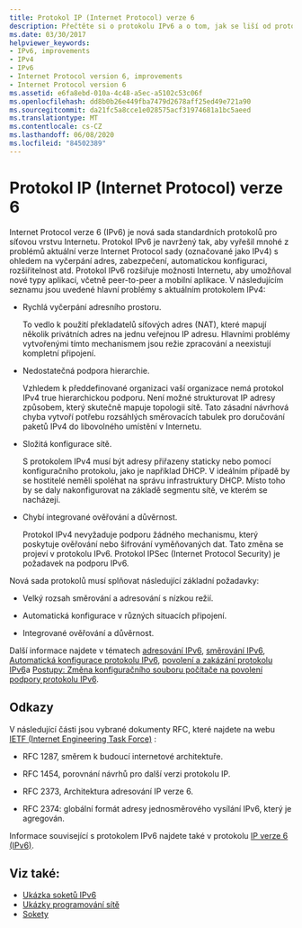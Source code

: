 ```yaml
---
title: Protokol IP (Internet Protocol) verze 6
description: Přečtěte si o protokolu IPv6 a o tom, jak se liší od protokolu IPv4. .NET Framework aplikace podporují protokol IPv6, ale můžou vyžadovat konfiguraci.
ms.date: 03/30/2017
helpviewer_keywords:
- IPv6, improvements
- IPv4
- IPv6
- Internet Protocol version 6, improvements
- Internet Protocol version 6
ms.assetid: e6fa8ebd-010a-4c48-a5ec-a5102c53c06f
ms.openlocfilehash: dd8b0b26e449fba7479d2678aff25ed49e721a90
ms.sourcegitcommit: da21fc5a8cce1e028575acf31974681a1bc5aeed
ms.translationtype: MT
ms.contentlocale: cs-CZ
ms.lasthandoff: 06/08/2020
ms.locfileid: "84502389"
---
```

# <a name="internet-protocol-version-6"></a>Protokol IP (Internet Protocol) verze 6
Internet Protocol verze 6 (IPv6) je nová sada standardních protokolů pro síťovou vrstvu Internetu. Protokol IPv6 je navržený tak, aby vyřešil mnohé z problémů aktuální verze Internet Protocol sady (označované jako IPv4) s ohledem na vyčerpání adres, zabezpečení, automatickou konfiguraci, rozšiřitelnost atd. Protokol IPv6 rozšiřuje možnosti Internetu, aby umožňoval nové typy aplikací, včetně peer-to-peer a mobilní aplikace. V následujícím seznamu jsou uvedené hlavní problémy s aktuálním protokolem IPv4:  
  
- Rychlá vyčerpání adresního prostoru.  
  
     To vedlo k použití překladatelů síťových adres (NAT), které mapují několik privátních adres na jednu veřejnou IP adresu. Hlavními problémy vytvořenými tímto mechanismem jsou režie zpracování a neexistují kompletní připojení.  
  
- Nedostatečná podpora hierarchie.  
  
     Vzhledem k předdefinované organizaci vaší organizace nemá protokol IPv4 true hierarchickou podporu. Není možné strukturovat IP adresy způsobem, který skutečně mapuje topologii sítě. Tato zásadní návrhová chyba vytvoří potřebu rozsáhlých směrovacích tabulek pro doručování paketů IPv4 do libovolného umístění v Internetu.  
  
- Složitá konfigurace sítě.  
  
     S protokolem IPv4 musí být adresy přiřazeny staticky nebo pomocí konfiguračního protokolu, jako je například DHCP. V ideálním případě by se hostitelé neměli spoléhat na správu infrastruktury DHCP. Místo toho by se daly nakonfigurovat na základě segmentu sítě, ve kterém se nacházejí.  
  
- Chybí integrované ověřování a důvěrnost.  
  
     Protokol IPv4 nevyžaduje podporu žádného mechanismu, který poskytuje ověřování nebo šifrování vyměňovaných dat. Tato změna se projeví v protokolu IPv6. Protokol IPSec (Internet Protocol Security) je požadavek na podporu IPv6.  
  
 Nová sada protokolů musí splňovat následující základní požadavky:  
  
- Velký rozsah směrování a adresování s nízkou režií.  
  
- Automatická konfigurace v různých situacích připojení.  
  
- Integrované ověřování a důvěrnost.  
  
 Další informace najdete v tématech [adresování IPv6](ipv6-addressing.md), [směrování IPv6](ipv6-routing.md), [Automatická konfigurace protokolu IPv6](ipv6-auto-configuration.md), [povolení a zakázání protokolu IPv6](enabling-and-disabling-ipv6.md)a [Postupy: Změna konfiguračního souboru počítače na povolení podpory protokolu IPv6](how-to-modify-the-computer-configuration-file-to-enable-ipv6-support.md).  
  
## <a name="references"></a>Odkazy  
 V následující části jsou vybrané dokumenty RFC, které najdete na webu [IETF (Internet Engineering Task Force)](https://www.ietf.org/) :  
  
- RFC 1287, směrem k budoucí internetové architektuře.  
  
- RFC 1454, porovnání návrhů pro další verzi protokolu IP.  
  
- RFC 2373, Architektura adresování IP verze 6.  
  
- RFC 2374: globální formát adresy jednosměrového vysílání IPv6, který je agregován.  
  
 Informace související s protokolem IPv6 najdete také v protokolu [IP verze 6 (IPv6)](https://docs.microsoft.com/previous-versions/windows/it-pro/windows-server-2008-R2-and-2008/dd379498%28v=ws.10%29).  
  
## <a name="see-also"></a>Viz také:

- [Ukázka soketů IPv6](https://docs.microsoft.com/previous-versions/dotnet/netframework-3.0/ms180981%28v=vs.85%29)
- [Ukázky programování sítě](network-programming-samples.md)
- [Sokety](sockets.md)
